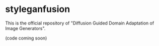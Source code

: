 # styleganfusion

This is the official repository of "Diffusion Guided Domain Adaptation of Image Generators".

(code coming soon)
